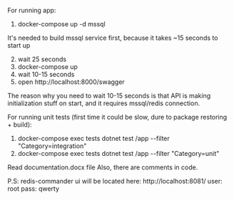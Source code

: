 For running app:

1. docker-compose up -d mssql 

It's needed to build mssql service first, 
because it takes ~15 seconds to start up

2. wait 25 seconds
3. docker-compose up
4. wait 10-15 seconds
5. open http://localhost:8000/swagger

The reason why you need to wait 10-15 seconds is that API is making initialization stuff on start, and it requires mssql/redis connection.

For running unit tests (first time it could be slow, dure to package restoring + build):
1. docker-compose exec tests dotnet test /app --filter "Category=integration"
2. docker-compose exec tests dotnet test /app --filter "Category=unit"

Read documentation.docx file
Also, there are comments in code.


P.S:
redis-commander ui will be located here: 
http://localhost:8081/ 
user: root
pass: qwerty

